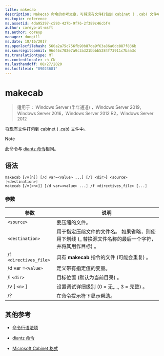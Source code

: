 ```yaml
---
title: makecab
description: Makecab 命令的参考文章，可将现有文件打包到 cabinet ( .cab) 文件中。
ms.topic: reference
ms.assetid: 4da95297-c593-427b-9f76-2f389c46cbf4
author: coreyp-at-msft
ms.author: coreyp
manager: dongill
ms.date: 10/16/2017
ms.openlocfilehash: 560a2a75c756fb90b87da9f63a86a6dc887f836b
ms.sourcegitcommit: 96d46c702e7a9c3a321bbbb5284f73911c7baa3c
ms.translationtype: MT
ms.contentlocale: zh-CN
ms.lasthandoff: 08/27/2020
ms.locfileid: "89023681"
---
```

# <a name="makecab"></a>makecab

> 适用于： Windows Server (半年通道) ，Windows Server 2019，Windows Server 2016，Windows Server 2012 R2，Windows Server 2012

将现有文件打包到 cabinet ( .cab) 文件中。


> [!NOTE]
> 此命令与 [diantz 命令](diantz.md)相同。

## <a name="syntax"></a>语法

```
makecab [/v[n]] [/d var=<value> ...] [/l <dir>] <source> [<destination>]
makecab [/v[<n>]] [/d var=<value> ...] /f <directives_file> [...]
```

### <a name="parameters"></a>参数

| 参数 | 说明 |
| --------- | ----------- |
| `<source>` | 要压缩的文件。 |
| `<destination>` | 用于指定压缩文件的文件名。 如果省略，则使用下划线 (_ 替换源文件名称的最后一个字符，并将其用作目标) 。 |
| /f `<directives_file>` | 具有 **makecab** 指令的文件 (可能会重复) 。 |
| /d var =`<value>` | 定义带有指定值的变量。 |
| /l `<dir>` | 目标位置 (默认为当前目录) 。 |
| /v [ `<n>` ] | 设置调试详细级别 (0 = 无,..., 3 = 完整) 。 |
| /? | 在命令提示符下显示帮助。 |

## <a name="additional-references"></a>其他参考

- [命令行语法项](command-line-syntax-key.md)

- [diantz 命令](diantz.md)

- [Microsoft Cabinet 格式](/previous-versions/bb417343(v=msdn.10))
